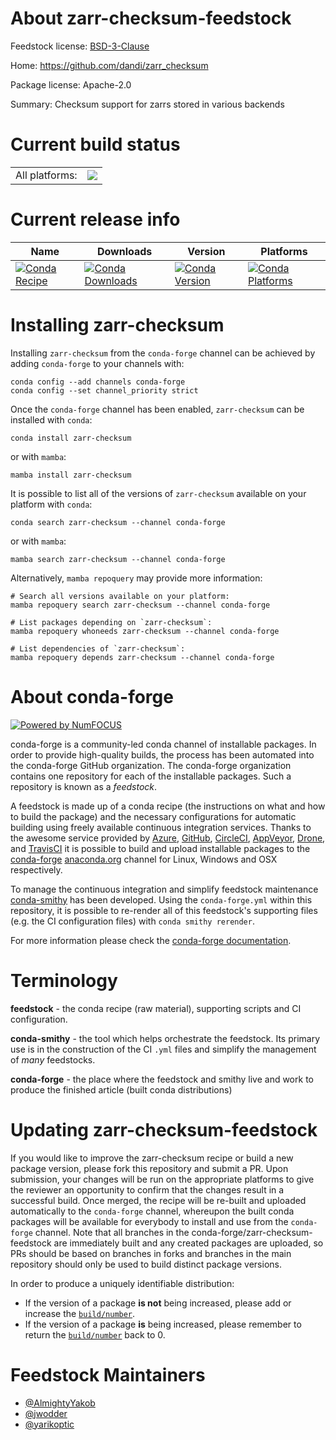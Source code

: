 About zarr-checksum-feedstock
=============================

Feedstock license: [BSD-3-Clause](https://github.com/conda-forge/zarr-checksum-feedstock/blob/main/LICENSE.txt)

Home: https://github.com/dandi/zarr_checksum

Package license: Apache-2.0

Summary: Checksum support for zarrs stored in various backends

Current build status
====================


<table><tr><td>All platforms:</td>
    <td>
      <a href="https://dev.azure.com/conda-forge/feedstock-builds/_build/latest?definitionId=18627&branchName=main">
        <img src="https://dev.azure.com/conda-forge/feedstock-builds/_apis/build/status/zarr-checksum-feedstock?branchName=main">
      </a>
    </td>
  </tr>
</table>

Current release info
====================

| Name | Downloads | Version | Platforms |
| --- | --- | --- | --- |
| [![Conda Recipe](https://img.shields.io/badge/recipe-zarr--checksum-green.svg)](https://anaconda.org/conda-forge/zarr-checksum) | [![Conda Downloads](https://img.shields.io/conda/dn/conda-forge/zarr-checksum.svg)](https://anaconda.org/conda-forge/zarr-checksum) | [![Conda Version](https://img.shields.io/conda/vn/conda-forge/zarr-checksum.svg)](https://anaconda.org/conda-forge/zarr-checksum) | [![Conda Platforms](https://img.shields.io/conda/pn/conda-forge/zarr-checksum.svg)](https://anaconda.org/conda-forge/zarr-checksum) |

Installing zarr-checksum
========================

Installing `zarr-checksum` from the `conda-forge` channel can be achieved by adding `conda-forge` to your channels with:

```
conda config --add channels conda-forge
conda config --set channel_priority strict
```

Once the `conda-forge` channel has been enabled, `zarr-checksum` can be installed with `conda`:

```
conda install zarr-checksum
```

or with `mamba`:

```
mamba install zarr-checksum
```

It is possible to list all of the versions of `zarr-checksum` available on your platform with `conda`:

```
conda search zarr-checksum --channel conda-forge
```

or with `mamba`:

```
mamba search zarr-checksum --channel conda-forge
```

Alternatively, `mamba repoquery` may provide more information:

```
# Search all versions available on your platform:
mamba repoquery search zarr-checksum --channel conda-forge

# List packages depending on `zarr-checksum`:
mamba repoquery whoneeds zarr-checksum --channel conda-forge

# List dependencies of `zarr-checksum`:
mamba repoquery depends zarr-checksum --channel conda-forge
```


About conda-forge
=================

[![Powered by
NumFOCUS](https://img.shields.io/badge/powered%20by-NumFOCUS-orange.svg?style=flat&colorA=E1523D&colorB=007D8A)](https://numfocus.org)

conda-forge is a community-led conda channel of installable packages.
In order to provide high-quality builds, the process has been automated into the
conda-forge GitHub organization. The conda-forge organization contains one repository
for each of the installable packages. Such a repository is known as a *feedstock*.

A feedstock is made up of a conda recipe (the instructions on what and how to build
the package) and the necessary configurations for automatic building using freely
available continuous integration services. Thanks to the awesome service provided by
[Azure](https://azure.microsoft.com/en-us/services/devops/), [GitHub](https://github.com/),
[CircleCI](https://circleci.com/), [AppVeyor](https://www.appveyor.com/),
[Drone](https://cloud.drone.io/welcome), and [TravisCI](https://travis-ci.com/)
it is possible to build and upload installable packages to the
[conda-forge](https://anaconda.org/conda-forge) [anaconda.org](https://anaconda.org/)
channel for Linux, Windows and OSX respectively.

To manage the continuous integration and simplify feedstock maintenance
[conda-smithy](https://github.com/conda-forge/conda-smithy) has been developed.
Using the ``conda-forge.yml`` within this repository, it is possible to re-render all of
this feedstock's supporting files (e.g. the CI configuration files) with ``conda smithy rerender``.

For more information please check the [conda-forge documentation](https://conda-forge.org/docs/).

Terminology
===========

**feedstock** - the conda recipe (raw material), supporting scripts and CI configuration.

**conda-smithy** - the tool which helps orchestrate the feedstock.
                   Its primary use is in the construction of the CI ``.yml`` files
                   and simplify the management of *many* feedstocks.

**conda-forge** - the place where the feedstock and smithy live and work to
                  produce the finished article (built conda distributions)


Updating zarr-checksum-feedstock
================================

If you would like to improve the zarr-checksum recipe or build a new
package version, please fork this repository and submit a PR. Upon submission,
your changes will be run on the appropriate platforms to give the reviewer an
opportunity to confirm that the changes result in a successful build. Once
merged, the recipe will be re-built and uploaded automatically to the
`conda-forge` channel, whereupon the built conda packages will be available for
everybody to install and use from the `conda-forge` channel.
Note that all branches in the conda-forge/zarr-checksum-feedstock are
immediately built and any created packages are uploaded, so PRs should be based
on branches in forks and branches in the main repository should only be used to
build distinct package versions.

In order to produce a uniquely identifiable distribution:
 * If the version of a package **is not** being increased, please add or increase
   the [``build/number``](https://docs.conda.io/projects/conda-build/en/latest/resources/define-metadata.html#build-number-and-string).
 * If the version of a package **is** being increased, please remember to return
   the [``build/number``](https://docs.conda.io/projects/conda-build/en/latest/resources/define-metadata.html#build-number-and-string)
   back to 0.

Feedstock Maintainers
=====================

* [@AlmightyYakob](https://github.com/AlmightyYakob/)
* [@jwodder](https://github.com/jwodder/)
* [@yarikoptic](https://github.com/yarikoptic/)


